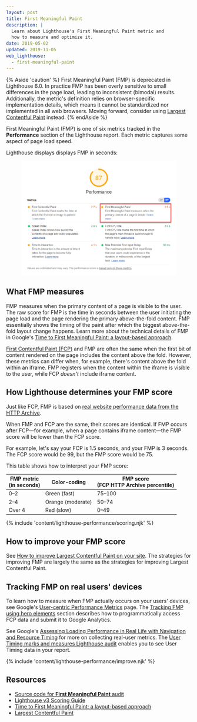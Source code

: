 ```yaml
---
layout: post
title: First Meaningful Paint
description: |
  Learn about Lighthouse's First Meaningful Paint metric and
  how to measure and optimize it.
date: 2019-05-02
updated: 2019-11-05
web_lighthouse:
  - first-meaningful-paint
---
```


{% Aside 'caution' %}
  First Meaningful Paint (FMP) is deprecated in Lighthouse 6.0. In practice FMP
  has been overly sensitive to small differences in the page load, leading to inconsistent
  (bimodal) results. Additionally, the metric's definition relies on browser-specific
  implementation details, which means it cannot be standardized nor implemented in all web
  browsers. Moving forward, consider using [Largest Contentful Paint](/largest-contentful-paint/)
  instead.
{% endAside %}

First Meaningful Paint (FMP) is one of six metrics
tracked in the **Performance** section of the Lighthouse report.
Each metric captures some aspect of page load speed.

Lighthouse displays displays FMP in seconds:

<figure class="w-figure">
  <img class="w-screenshot" src="first-meaningful-paint.png" alt="A screenshot of the Lighthouse First Meaningful Paint audit">
</figure>

## What FMP measures

FMP measures when the primary content of a page is visible to the user.
The raw score for FMP is the time in seconds between the user initiating the page load
and the page rendering the primary above-the-fold content.
FMP essentially shows the timing of the paint
after which the biggest above-the-fold layout change happens.
Learn more about the technical details of FMP in Google's
[Time to First Meaningful Paint: a layout-based approach](https://docs.google.com/document/d/1BR94tJdZLsin5poeet0XoTW60M0SjvOJQttKT-JK8HI/view).

[First Contentful Paint (FCP)](/first-contentful-paint)
and FMP are often the same
when the first bit of content rendered on the page includes the content above the fold.
However, these metrics can differ when, for example,
there's content above the fold within an iframe.
FMP registers when the content within the iframe is visible to the user,
while FCP _doesn't_ include iframe content.

## How Lighthouse determines your FMP score

Just like FCP, FMP is based on
[real website performance data from the HTTP Archive](https://httparchive.org/reports/loading-speed#fcp).

When FMP and FCP are the same,
their scores are identical.
If FMP occurs after FCP—for example, when a page contains iframe content—the
FMP score will be lower than the FCP score.

For example, let's say your FCP is 1.5&nbsp;seconds,
and your FMP is 3&nbsp;seconds.
The FCP score would be 99, but the FMP score would be 75.

This table shows how to interpret your FMP score:

<div class="w-table-wrapper">
  <table>
    <thead>
      <tr>
        <th>FMP metric<br>(in seconds)</th>
        <th>Color-coding</th>
        <th>FMP score<br>(FCP HTTP Archive percentile)</th>
      </tr>
    </thead>
    <tbody>
      <tr>
        <td>0–2</td>
        <td>Green (fast)</td>
        <td>75–100</td>
      </tr>
      <tr>
        <td>2–4</td>
        <td>Orange (moderate)</td>
        <td>50–74</td>
      </tr>
      <tr>
        <td>Over 4</td>
        <td>Red (slow)</td>
        <td>0–49</td>
      </tr>
    </tbody>
  </table>
</div>

{% include 'content/lighthouse-performance/scoring.njk' %}

## How to improve your FMP score

See [How to improve Largest Contentful Paint on your site][lcp]. The strategies for improving
FMP are largely the same as the strategies for improving Largest Contentful Paint.

## Tracking FMP on real users' devices

To learn how to measure when FMP actually occurs on your users' devices,
see Google's [User-centric Performance Metrics][metrics] page.
The [Tracking FMP using hero elements][tracking] section describes
how to programmatically access FCP data and submit it to Google Analytics.

See Google's [Assessing Loading Performance in Real Life with Navigation and Resource Timing](https://developers.google.com/web/fundamentals/performance/navigation-and-resource-timing/)
for more on collecting real-user metrics.
The [User Timing marks and measures Lighthouse audit](/user-timings)
enables you to see User Timing data in your report.

{% include 'content/lighthouse-performance/improve.njk' %}

## Resources

- [Source code for **First Meaningful Paint** audit](https://github.com/GoogleChrome/lighthouse/blob/master/lighthouse-core/audits/metrics/first-meaningful-paint.js)
- [Lighthouse v3 Scoring Guide](https://developers.google.com/web/tools/lighthouse/v3/scoring)
- [Time to First Meaningful Paint: a layout-based approach](https://docs.google.com/document/d/1BR94tJdZLsin5poeet0XoTW60M0SjvOJQttKT-JK8HI/view)
- [Largest Contentful Paint](/largest-contentful-paint)

[metrics]: https://developers.google.com/web/fundamentals/performance/user-centric-performance-metrics
[tracking]: https://developers.google.com/web/fundamentals/performance/user-centric-performance-metrics#tracking_fmp_using_hero_elements
[lcp]: /largest-contentful-paint#how-to-improve-largest-contentful-paint-on-your-site
